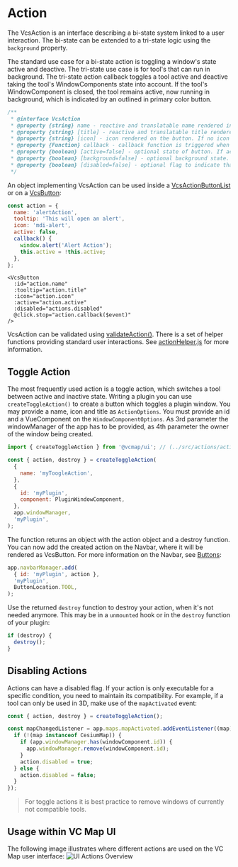 # Action

The VcsAction is an interface describing a bi-state system linked to a user interaction.
The bi-state can be extended to a tri-state logic using the `background` property.

The standard use case for a bi-state action is toggling a window's state active and deactive.
The tri-state use case is for tool's that can run in background.
The tri-state action callback toggles a tool active and deactive taking the tool's WindowComponents state into account.
If the tool's WindowComponent is closed, the tool remains active, now running in background, which is indicated by an outlined in primary color button.

```js
/**
 * @interface VcsAction
 * @property {string} name - reactive and translatable name rendered in overflow
 * @property {string} [title] - reactive and translatable title rendered as tooltip
 * @property {string} [icon] - icon rendered on the button. If no icon provided, item is rendered in overflow
 * @property {Function} callback - callback function is triggered when the button is clicked
 * @property {boolean} [active=false] - optional state of button. If active, button is rendered in primary color
 * @property {boolean} [background=false] - optional background state. If active and background, button is rendered in primary color outlined
 * @property {boolean} [disabled=false] - optional flag to indicate that the action is disabled
 */
```

An object implementing VcsAction can be used inside a [VcsActionButtonList](../src/components/buttons/VcsActionButtonList.vue) or on a [VcsButton](../src/components/buttons/VcsButton.vue):

```js
const action = {
  name: 'alertAction',
  tooltip: 'This will open an alert',
  icon: 'mdi-alert',
  active: false,
  callback() {
    window.alert('Alert Action');
    this.active = !this.active;
  },
};
```

```vue
<VcsButton
  :id="action.name"
  :tooltip="action.title"
  :icon="action.icon"
  :active="action.active"
  :disabled="actions.disabled"
  @click.stop="action.callback($event)"
/>
```

VcsAction can be validated using [validateAction()](../src/components/lists/VcsActionList.vue).
There is a set of helper functions providing standard user interactions. See [actionHelper.js](../src/actions/actionHelper.js) for more information.

## Toggle Action

The most frequently used action is a toggle action, which switches a tool between active and inactive state.
Writing a plugin you can use `createToggleAction()` to create a button which toggles a plugin window.
You may provide a name, icon and title as `ActionOptions`. You must provide an id and a VueComponent on the `WindowComponentOptions`.
As 3rd parameter the windowManager of the app has to be provided, as 4th parameter the owner of the window being created.

```js
import { createToggleAction } from '@vcmap/ui'; // (../src/actions/actionHelper.js)

const { action, destroy } = createToggleAction(
  {
    name: 'myToogleAction',
  },
  {
    id: 'myPlugin',
    component: PluginWindowComponent,
  },
  app.windowManager,
  'myPlugin',
);
```

The function returns an object with the action object and a destroy function.
You can now add the created action on the Navbar, where it will be rendered as VcsButton. For more information on the Navbar, see [Buttons](./BUTTONS.md):

```js
app.navbarManager.add(
  { id: 'myPlugin', action },
  'myPlugin',
  ButtonLocation.TOOL,
);
```

Use the returned `destroy` function to destroy your action, when it's not needed anymore.
This may be in a `unmounted` hook or in the `destroy` function of your plugin:

```js
if (destroy) {
  destroy();
}
```

## Disabling Actions

Actions can have a disabled flag. If your action is only executable for a specific condition, you need to maintain its compatibility.
For example, if a tool can only be used in 3D, make use of the `mapActivated` event:

```js
const { action, destroy } = createToggleAction();

const mapChangedListener = app.maps.mapActivated.addEventListener((map) => {
  if (!(map instanceof CesiumMap)) {
    if (app.windowManager.has(windowComponent.id)) {
      app.windowManager.remove(windowComponent.id);
    }
    action.disabled = true;
  } else {
    action.disabled = false;
  }
});
```

> For toggle actions it is best practice to remove windows of currently not compatible tools.

## Usage within VC Map UI

The following image illustrates where different actions are used on the VC Map user interface:
![UI Actions Overview](UI_ACTIONS.svg)
